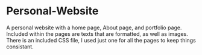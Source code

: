 # Personal-Website
A personal website with a home page, About page, and portfolio page.
Included within the pages are texts that are formatted, as well as images. 
There is an included CSS file, I used just one for all the pages to keep things consistant.

